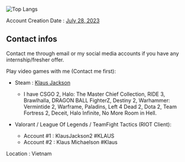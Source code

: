 ![Top Langs](https://github-readme-stats.vercel.app/api/top-langs/?username=KlausJackson&theme=dark) <br>

Account Creation Date : [July 28, 2023](https://github.com/KlausJackson?tab=overview&from=2023-07-01&to=2023-07-31) <br>

## Contact infos

Contact me through email or my social media accounts if you have any internship/fresher offer. <br>

Play video games with me (Contact me first):

- Steam : [Klaus Jackson](https://steamcommunity.com/id/KlausJackson/)
  * I have CSGO 2, Halo: The Master Chief Collection, RIDE 3, Brawlhalla, DRAGON BALL FighterZ, Destiny 2, Warhammer: Vermintide 2, Warframe, 
Paladins, Left 4 Dead 2, Dota 2, Team Fortress 2, Deceit, Halo Infinite, No More Room in Hell.

- Valorant / League Of Legends / TeamFight Tactics (RIOT Client):
  * Account #1 : KlausJackson2 #KLAUS  
  * Account #2 : Klaus Michaelson #Klaus 
  
Location : Vietnam
